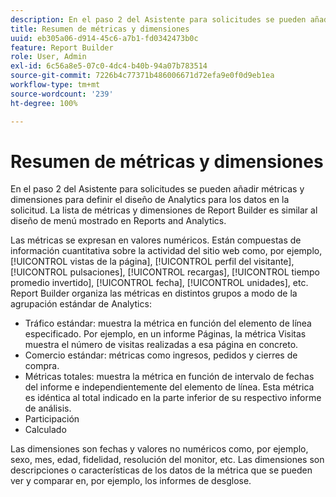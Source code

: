 ```yaml
---
description: En el paso 2 del Asistente para solicitudes se pueden añadir métricas y dimensiones para definir el diseño de Analytics para los datos en la solicitud. La lista de métricas y dimensiones de Report Builder es similar al diseño de menú mostrado en Reports and Analytics.
title: Resumen de métricas y dimensiones
uuid: eb305a06-d914-45c6-a7b1-fd0342473b0c
feature: Report Builder
role: User, Admin
exl-id: 6c56a8e5-07c0-4dc4-b40b-94a07b783514
source-git-commit: 7226b4c77371b486006671d72efa9e0f0d9eb1ea
workflow-type: tm+mt
source-wordcount: '239'
ht-degree: 100%

---
```


# Resumen de métricas y dimensiones

En el paso 2 del Asistente para solicitudes se pueden añadir métricas y dimensiones para definir el diseño de Analytics para los datos en la solicitud. La lista de métricas y dimensiones de Report Builder es similar al diseño de menú mostrado en Reports and Analytics.

Las métricas se expresan en valores numéricos. Están compuestas de información cuantitativa sobre la actividad del sitio web como, por ejemplo, [!UICONTROL vistas de la página], [!UICONTROL perfil del visitante], [!UICONTROL pulsaciones], [!UICONTROL recargas], [!UICONTROL tiempo promedio invertido], [!UICONTROL fecha], [!UICONTROL unidades], etc. Report Builder organiza las métricas en distintos grupos a modo de la agrupación estándar de Analytics:

* Tráfico estándar: muestra la métrica en función del elemento de línea especificado. Por ejemplo, en un informe Páginas, la métrica Visitas muestra el número de visitas realizadas a esa página en concreto.
* Comercio estándar: métricas como ingresos, pedidos y cierres de compra.
* Métricas totales: muestra la métrica en función de intervalo de fechas del informe e independientemente del elemento de línea. Esta métrica es idéntica al total indicado en la parte inferior de su respectivo informe de análisis.
* Participación
* Calculado

Las dimensiones son fechas y valores no numéricos como, por ejemplo, sexo, mes, edad, fidelidad, resolución del monitor, etc. Las dimensiones son descripciones o características de los datos de la métrica que se pueden ver y comparar en, por ejemplo, los informes de desglose.
